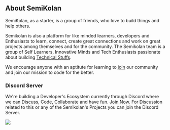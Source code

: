 ## About SemiKolan

SemiKolan, as a starter, is a group of friends, who love to build things and help others.

Semikolan is also a platform for like minded learners, developers and Enthusiasts to learn, connect, create great connections and work on great projects among themselves and for the community. The Semikolan team is a group of Self Learners, Innovative Minds and Tech Enthusiasts passionate about building [Technical Stuffs](https://semikolan.co/initiatives).

We encourage anyone with an aptitute for learning to [join](https://semikolan.co/join) our community and join our mission to code for the better.

### Discord Server

We're building a Developer's Ecosystem currently through Discord where we can Discuss, Code, Collaborate and have fun. [Join Now.](https://discord.semikolan.co)
For Discussion related to this or any of the Semikolan's Projects you can join the Discord Server.

![](https://img.shields.io/discord/849036512045039637?color=5865F2&logo=Discord&style=for-the-badge)
